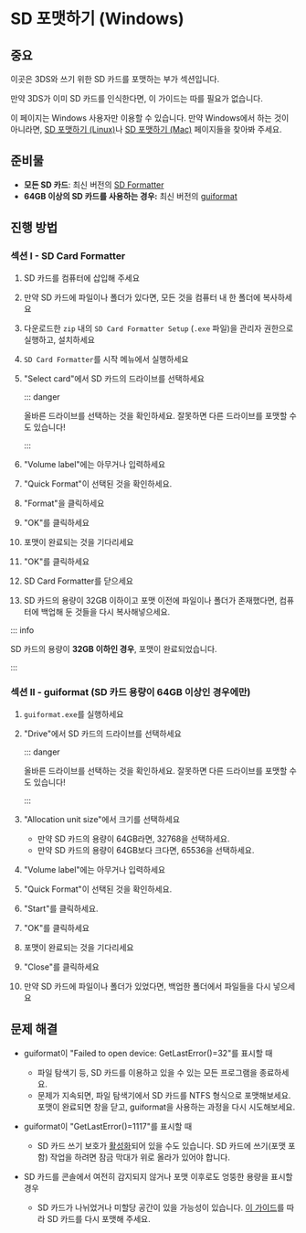 # SD 포맷하기 (Windows)

## 중요

이곳은 3DS와 쓰기 위한 SD 카드를 포맷하는 부가 섹션입니다.

만약 3DS가 이미 SD 카드를 인식한다면, 이 가이드는 따를 필요가 없습니다.

이 페이지는 Windows 사용자만 이용할 수 있습니다. 만약 Windows에서 하는 것이 아니라면, [SD 포맷하기 (Linux)](formatting-sd-\(linux\))나 [SD 포맷하기 (Mac)](formatting-sd-\(mac\)) 페이지들을 찾아봐 주세요.

## 준비물

- **모든 SD 카드**: 최신 버전의 [SD Formatter](https://www.sdcard.org/downloads/formatter/sd-memory-card-formatter-for-windows-download/)
- **64GB 이상의 SD 카드를 사용하는 경우:** 최신 버전의 [guiformat](http://ridgecrop.co.uk/index.htm?guiformat.htm)

## 진행 방법

### 섹션 I - SD Card Formatter

1. SD 카드를 컴퓨터에 삽입해 주세요

2. 만약 SD 카드에 파일이나 폴더가 있다면, 모든 것을 컴퓨터 내 한 폴더에 복사하세요

3. 다운로드한 `zip` 내의 `SD Card Formatter Setup` (`.exe` 파일)을 관리자 권한으로 실행하고, 설치하세요

4. `SD Card Formatter`를 시작 메뉴에서 실행하세요

5. "Select card"에서 SD 카드의 드라이브를 선택하세요

   ::: danger

   올바른 드라이브를 선택하는 것을 확인하세요. 잘못하면 다른 드라이브를 포맷할 수도 있습니다!

   :::

6. "Volume label"에는 아무거나 입력하세요

7. "Quick Format"이 선택된 것을 확인하세요.

8. "Format"을 클릭하세요

9. "OK"를 클릭하세요

10. 포맷이 완료되는 것을 기다리세요

11. "OK"를 클릭하세요

12. SD Card Formatter를 닫으세요

13. SD 카드의 용량이 32GB 이하이고 포맷 이전에 파일이나 폴더가 존재했다면, 컴퓨터에 백업해 둔 것들을 다시 복사해넣으세요.

::: info

SD 카드의 용량이 **32GB 이하인 경우**, 포맷이 완료되었습니다.

:::

### 섹션 II - guiformat (SD 카드 용량이 64GB 이상인 경우에만)

1. `guiformat.exe`를 실행하세요

2. "Drive"에서 SD 카드의 드라이브를 선택하세요

   ::: danger

   올바른 드라이브를 선택하는 것을 확인하세요. 잘못하면 다른 드라이브를 포맷할 수도 있습니다!

   :::

3. "Allocation unit size"에서 크기를 선택하세요
   - 만약 SD 카드의 용량이 64GB라면, 32768을 선택하세요.
   - 만약 SD 카드의 용량이 64GB보다 크다면, 65536을 선택하세요.

4. "Volume label"에는 아무거나 입력하세요

5. "Quick Format"이 선택된 것을 확인하세요.

6. "Start"를 클릭하세요.

7. "OK"를 클릭하세요

8. 포맷이 완료되는 것을 기다리세요

9. "Close"를 클릭하세요

10. 만약 SD 카드에 파일이나 폴더가 있었다면, 백업한 폴더에서 파일들을 다시 넣으세요

## 문제 해결

- guiformat이 "Failed to open device: GetLastError()=32"를 표시할 때
  - 파일 탐색기 등, SD 카드를 이용하고 있을 수 있는 모든 프로그램을 종료하세요.
  - 문제가 지속되면, 파일 탐색기에서 SD 카드를 NTFS 형식으로 포맷해보세요. 포맷이 완료되면 창을 닫고, guiformat을 사용하는 과정을 다시 시도해보세요.

- guiformat이 "GetLastError()=1117"를 표시할 때
  - SD 카드 쓰기 보호가 [활성화](/images/sdlock.png)되어 있을 수도 있습니다. SD 카드에 쓰기(포맷 포함) 작업을 하려면 잠금 막대가 위로 올라가 있어야 합니다.

- SD 카드를 콘솔에서 여전히 감지되지 않거나 포맷 이후로도 엉뚱한 용량을 표시할 경우
  - SD 카드가 나뉘었거나 미할당 공간이 있을 가능성이 있습니다. [이 가이드](https://wiki.hacks.guide/wiki/SD_Clean/Windows)를 따라 SD 카드를 다시 포맷해 주세요.
